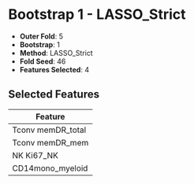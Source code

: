 # Bootstrap 1 - LASSO_Strict

- **Outer Fold**: 5
- **Bootstrap**: 1
- **Method**: LASSO_Strict
- **Fold Seed**: 46
- **Features Selected**: 4

## Selected Features

| Feature |
|---------|
| Tconv memDR_total |
| Tconv memDR_mem |
| NK Ki67_NK |
| CD14mono_myeloid |
